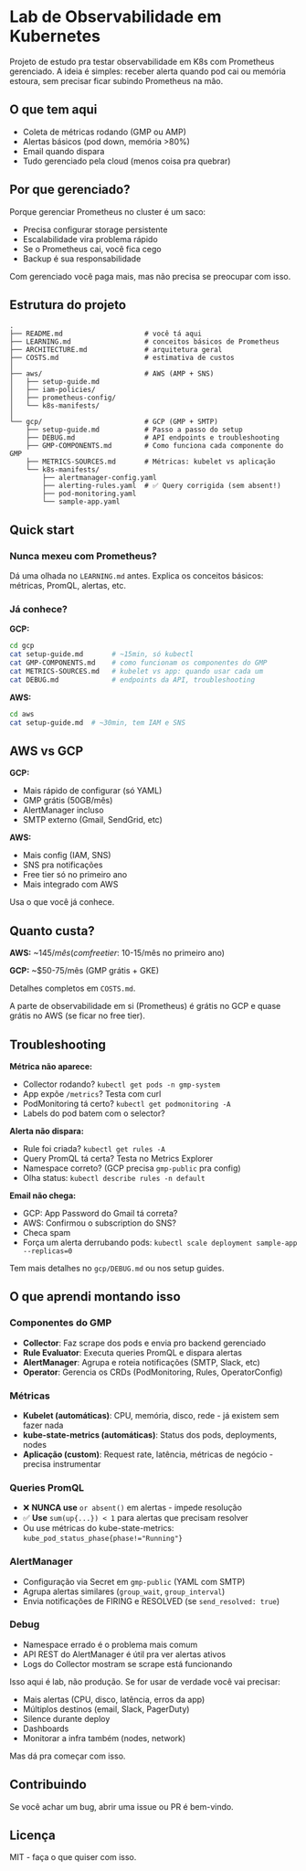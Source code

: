 # Lab de Observabilidade em Kubernetes

Projeto de estudo pra testar observabilidade em K8s com Prometheus gerenciado. A ideia é simples: receber alerta quando pod cai ou memória estoura, sem precisar ficar subindo Prometheus na mão.

## O que tem aqui

- Coleta de métricas rodando (GMP ou AMP)
- Alertas básicos (pod down, memória >80%)
- Email quando dispara
- Tudo gerenciado pela cloud (menos coisa pra quebrar)

## Por que gerenciado?

Porque gerenciar Prometheus no cluster é um saco:
- Precisa configurar storage persistente
- Escalabilidade vira problema rápido
- Se o Prometheus cai, você fica cego
- Backup é sua responsabilidade

Com gerenciado você paga mais, mas não precisa se preocupar com isso.

## Estrutura do projeto

```
.
├── README.md                    # você tá aqui
├── LEARNING.md                  # conceitos básicos de Prometheus
├── ARCHITECTURE.md              # arquitetura geral
├── COSTS.md                     # estimativa de custos
│
├── aws/                         # AWS (AMP + SNS)
│   ├── setup-guide.md
│   ├── iam-policies/
│   ├── prometheus-config/
│   └── k8s-manifests/
│
└── gcp/                         # GCP (GMP + SMTP)
    ├── setup-guide.md           # Passo a passo do setup
    ├── DEBUG.md                 # API endpoints e troubleshooting
    ├── GMP-COMPONENTS.md        # Como funciona cada componente do GMP
    ├── METRICS-SOURCES.md       # Métricas: kubelet vs aplicação
    └── k8s-manifests/
        ├── alertmanager-config.yaml
        ├── alerting-rules.yaml  # ✅ Query corrigida (sem absent!)
        ├── pod-monitoring.yaml
        └── sample-app.yaml
```

## Quick start

### Nunca mexeu com Prometheus?

Dá uma olhada no `LEARNING.md` antes. Explica os conceitos básicos: métricas, PromQL, alertas, etc.

### Já conhece?

**GCP:**
```bash
cd gcp
cat setup-guide.md       # ~15min, só kubectl
cat GMP-COMPONENTS.md    # como funcionam os componentes do GMP
cat METRICS-SOURCES.md   # kubelet vs app: quando usar cada um
cat DEBUG.md             # endpoints da API, troubleshooting
```

**AWS:**
```bash
cd aws
cat setup-guide.md  # ~30min, tem IAM e SNS
```

## AWS vs GCP

**GCP:**
- Mais rápido de configurar (só YAML)
- GMP grátis (50GB/mês)
- AlertManager incluso
- SMTP externo (Gmail, SendGrid, etc)

**AWS:**
- Mais config (IAM, SNS)
- SNS pra notificações
- Free tier só no primeiro ano
- Mais integrado com AWS

Usa o que você já conhece.

## Quanto custa?

**AWS:** ~$145/mês (com free tier: ~$10-15/mês no primeiro ano)

**GCP:** ~$50-75/mês (GMP grátis + GKE)

Detalhes completos em `COSTS.md`.

A parte de observabilidade em si (Prometheus) é grátis no GCP e quase grátis no AWS (se ficar no free tier).

## Troubleshooting

**Métrica não aparece:**
- Collector rodando? `kubectl get pods -n gmp-system`
- App expõe `/metrics`? Testa com curl
- PodMonitoring tá certo? `kubectl get podmonitoring -A`
- Labels do pod batem com o selector?

**Alerta não dispara:**
- Rule foi criada? `kubectl get rules -A`
- Query PromQL tá certa? Testa no Metrics Explorer
- Namespace correto? (GCP precisa `gmp-public` pra config)
- Olha status: `kubectl describe rules -n default`

**Email não chega:**
- GCP: App Password do Gmail tá correta?
- AWS: Confirmou o subscription do SNS?
- Checa spam
- Força um alerta derrubando pods: `kubectl scale deployment sample-app --replicas=0`

Tem mais detalhes no `gcp/DEBUG.md` ou nos setup guides.

## O que aprendi montando isso

### Componentes do GMP
- **Collector**: Faz scrape dos pods e envia pro backend gerenciado
- **Rule Evaluator**: Executa queries PromQL e dispara alertas
- **AlertManager**: Agrupa e roteia notificações (SMTP, Slack, etc)
- **Operator**: Gerencia os CRDs (PodMonitoring, Rules, OperatorConfig)

### Métricas
- **Kubelet (automáticas)**: CPU, memória, disco, rede - já existem sem fazer nada
- **kube-state-metrics (automáticas)**: Status dos pods, deployments, nodes
- **Aplicação (custom)**: Request rate, latência, métricas de negócio - precisa instrumentar

### Queries PromQL
- ❌ **NUNCA use** `or absent()` em alertas - impede resolução
- ✅ **Use** `sum(up{...}) < 1` para alertas que precisam resolver
- Ou use métricas do kube-state-metrics: `kube_pod_status_phase{phase!="Running"}`

### AlertManager
- Configuração via Secret em `gmp-public` (YAML com SMTP)
- Agrupa alertas similares (`group_wait`, `group_interval`)
- Envia notificações de FIRING e RESOLVED (se `send_resolved: true`)

### Debug
- Namespace errado é o problema mais comum
- API REST do AlertManager é útil pra ver alertas ativos
- Logs do Collector mostram se scrape está funcionando

Isso aqui é lab, não produção. Se for usar de verdade você vai precisar:
- Mais alertas (CPU, disco, latência, erros da app)
- Múltiplos destinos (email, Slack, PagerDuty)
- Silence durante deploy
- Dashboards
- Monitorar a infra também (nodes, network)

Mas dá pra começar com isso.

## Contribuindo

Se você achar um bug, abrir uma issue ou PR é bem-vindo.

## Licença

MIT - faça o que quiser com isso.
